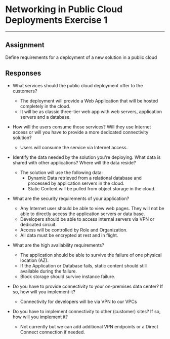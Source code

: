# Networking in Public Cloud Deployments Exercise 1
***

## Assignment 
Define requirements for a deployment of a new solution in a public cloud

## Responses

*   What services should the public cloud deployment offer to the customers?
    * The deployment will provide a Web Application that will be hosted completely in the cloud.
    * It will be as classic three-tier web app with web servers, application servers and a database.
    
*   How will the users consume those services? Will they use Internet access or will you have to provide a more dedicated connectivity solution?
    * Users will consume the service via Internet access.
    
*   Identify the data needed by the solution you're deploying. What data is shared with other applications? Where will the data reside?
    
    * The solution will use the following data:
    	* Dynamic Data retrieved from a relational database and processed by application servers in the cloud. 
        * Static Content will be pulled from object storage in the cloud.
    
*    What are the security requirements of your application?
		* Any Internet user should be able to view web pages. They will not be able to directly access the application servers or data base.
    	* Developers should be able to access internal servers via VPN or dedicated circuit.
    	* Access will be controlled by Role and Organization.
    	* All data must be encrypted at rest and in flight.
    
*   What are the high availability requirements?
	* The application should be able to survive the failure of one physical location (AZ).
    * If the Application or Database fails, static content should still available during the failure.
    * Block storage should survive instance failure.
    
*    Do you have to provide connectivity to your on-premises data center? If so, how will you implement it?
    	* Connectivity for developers will be via VPN to our VPCs
    
*    Do you have to implement connectivity to other (customer) sites? If so, how will you implement it?
     	* Not currently but we can add additional VPN endpoints or a Direct Connect connection if needed.
